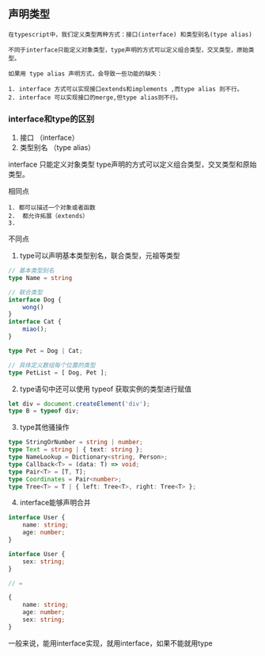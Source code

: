 ## 声明类型




```
在typescript中，我们定义类型两种方式：接口(interface) 和类型别名(type alias)

不同于interface只能定义对象类型，type声明的方式可以定义组合类型，交叉类型，原始类型。

如果用 type alias 声明方式，会导致一些功能的缺失：

1. interface 方式可以实现接口extends和implements ,而type alias 则不行。
2. interface 可以实现接口的merge,但type alias则不行。 

```




### interface和type的区别

1. 接口 （interface）
2. 类型别名 （type alias）

interface 只能定义对象类型
type声明的方式可以定义组合类型，交叉类型和原始类型。


相同点

```
1. 都可以描述一个对象或者函数
2.  都允许拓展（extends）
3. 

```

不同点

1. type可以声明基本类型别名，联合类型，元祖等类型

```ts
// 基本类型别名
type Name = string

// 联合类型
interface Dog {
    wong()
}
interface Cat {
    miao();
}

type Pet = Dog | Cat;

// 具体定义数组每个位置的类型
type PetList = [ Dog, Pet ];

```

2. type语句中还可以使用 typeof 获取实例的类型进行赋值

```ts
let div = document.createElement('div');
type B = typeof div;
```

3. type其他骚操作

```ts
type StringOrNumber = string | number;
type Text = string | { text: string };
type NameLookup = Dictionary<string, Person>;
type Callback<T> = (data: T) => void;
type Pair<T> = [T, T];
type Coordinates = Pair<number>;
type Tree<T> = T | { left: Tree<T>, right: Tree<T> };

```

4. interface能够声明合并

```ts
interface User {
    name: string;
    age: number;
}

interface User {
    sex: string;
}

// = 

{
    name: string;
    age: number;
    sex: string;
}

```

一般来说，能用interface实现，就用interface，如果不能就用type